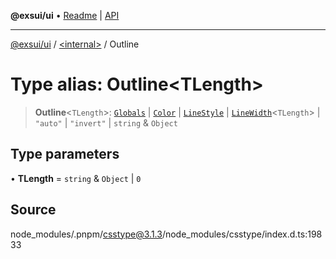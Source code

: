 **@exsui/ui** • [Readme](../../README.md) \| [API](../../globals.md)

***

[@exsui/ui](../../README.md) / [\<internal\>](../README.md) / Outline

# Type alias: Outline\<TLength\>

> **Outline**\<`TLength`\>: [`Globals`](Globals.md) \| [`Color`](Color-1.md) \| [`LineStyle`](LineStyle.md) \| [`LineWidth`](LineWidth.md)\<`TLength`\> \| `"auto"` \| `"invert"` \| `string` & `Object`

## Type parameters

• **TLength** = `string` & `Object` \| `0`

## Source

node\_modules/.pnpm/csstype@3.1.3/node\_modules/csstype/index.d.ts:19833
